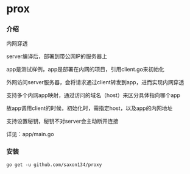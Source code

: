 # prox

### 介绍

内网穿透

server编译后，部署到带公网IP的服务器上

app是测试样例，app是部署在内网的项目，引用client.go来初始化

外网访问server服务器，会将请求通过client转发到app，进而实现内网穿透

支持多个内网app映射，通过访问的域名（host）来区分具体指向哪个app

故app调用client的时候，初始化时，需指定host，以及app的内网地址

支持设置秘钥，秘钥不对server会主动断开连接

详见：app/main.go


### 安装
```
go get -u github.com/saxon134/proxy

```
